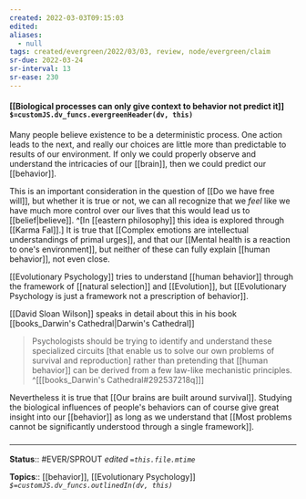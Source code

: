 ```yaml
---
created: 2022-03-03T09:15:03 
edited: 
aliases:
  - null
tags: created/evergreen/2022/03/03, review, node/evergreen/claim
sr-due: 2022-03-24
sr-interval: 13
sr-ease: 230
---
```


#### [[Biological processes can only give context to behavior not predict it]] `$=customJS.dv_funcs.evergreenHeader(dv, this)`

Many people believe existence to be a deterministic process. One action leads to the next, and really our choices are little more than predictable to results of our environment.
If only we could properly observe and understand the intricacies of our [[brain]],
then we could predict our [[behavior]].

This is an important consideration in the question of 
[[Do we have free will]],
but whether it is true or not, we can all recognize that we *feel* like we have much more control over our lives that this would lead us to [[belief|believe]].
^[In [[eastern philosophy]] this idea is explored through [[Karma Fal]].]
It is true that
[[Complex emotions are intellectual understandings of primal urges]], 
and that our [[Mental health is a reaction to one's environment]], 
but neither of these can fully explain [[human behavior]], not even close.

[[Evolutionary Psychology]] tries to understand [[human behavior]] through the framework of [[natural selection]] and [[Evolution]], 
but [[Evolutionary Psychology is just a framework not a prescription of behavior]].

[[David Sloan Wilson]] speaks in detail about this in his book [[books_Darwin's Cathedral|Darwin's Cathedral]]

> Psychologists should be trying to identify and understand these specialized circuits [that enable us to solve our own problems of survival and reproduction] rather than pretending that [[human behavior]] can be derived from a few law-like mechanistic principles. 
> ^[[[books_Darwin's Cathedral#292537218q]]]

Nevertheless it is true that
[[Our brains are built around survival]].
Studying the biological influences of people's behaviors can of course give great insight into our [[behavior]] as long as we understand that 
[[Most problems cannot be significantly understood through a single framework]].

### <hr class="footnote"/>

**Status**:: #EVER/SPROUT
*edited `=this.file.mtime`*

**Topics**:: [[behavior]], [[Evolutionary Psychology]]
*`$=customJS.dv_funcs.outlinedIn(dv, this)`*

